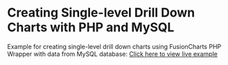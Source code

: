Creating Single-level Drill Down Charts with PHP and MySQL
===
Example for creating single-level drill down charts using FusionCharts PHP Wrapper with data from MySQL database: [Click here to view live example](http://fc.gagansikri.in/workspace/fc-play/php/Single-Level-Drill-Down-MySQL/index.php "View Live Example Here")